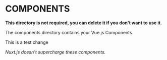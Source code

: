 # COMPONENTS

**This directory is not required, you can delete it if you don't want to use it.**

The components directory contains your Vue.js Components.

This is a test change

_Nuxt.js doesn't supercharge these components._

